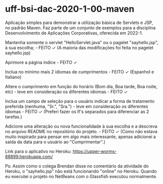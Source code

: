 # uff-bsi-dac-2020-1-00-maven
Aplicação simples para demonstrar a utilização básica de Servlets e JSP, no padrão Maven. Faz parte de um conjunto de exemplos para a disciplina Desenvolvimento de Aplicações Corporativas, oferecida em 2022-1.

Mantenha somente o servlet "HelloServlet.java" ou o pagelet "sayhello.jsp", à sua escolha; - FEITO ✓
(A maioria das modificações foi feita no pagelet sayhello.jsp)

Aprimore a página índice - FEITO ✓

Inclua no mínimo mais 2 idiomas de cumprimentos - FEITO ✓ (Espanhol e Italiano)

Altere o cumprimento em função do horário (Bom dia, Boa tarde, Boa noite, etc) - leve em consideração os diferentes idiomas - FEITO ✓

Inclua um campo de seleção para o usuário indicar a forma de tratamento preferida (nenhuma, "Sr.", "Sra.") - leve em consideração os diferentes idiomas - FEITO ✓
(Preferi fazer os If's separados para diferenciar as 2 tarefas.)

Adicione uma alteração ou nova funcionalidade à sua escolha e a descreva no arquivo README no repositório do projeto. - FEITO ✓
(Como não estava muito inspirado para pensar em algo mais interessante, apenas adicionei a saída da data para o usuário ao "Cumprimentar".)

Link para o aplicativo no Heroku: https://upper-worms-88899.herokuapp.com/

Ps: Assim como o colega Brendan disse no comentário da atividade do Heroku, o "sayhello.jsp" não está funcionando "online" no Heroku. Quando eu executei o projeto no NetBeans com o Glassfish executou normalmente.
